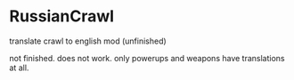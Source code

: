 # RussianCrawl
translate crawl to english mod (unfinished)

not finished. does not work. only powerups and weapons have translations at all.
